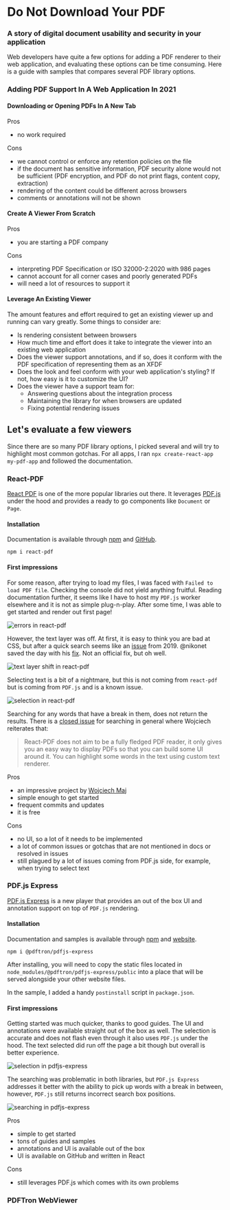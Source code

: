 # Do Not Download Your PDF
### A story of digital document usability and security in your application

Web developers have quite a few options for adding a PDF renderer to their web application, and evaluating these options can be time consuming. Here is a guide with samples that compares several PDF library options.

### Adding PDF Support In A Web Application In 2021

#### Downloading or Opening PDFs In A New Tab

Pros
+ no work required

Cons
- we cannot control or enforce any retention policies on the file
- if the document has sensitive information, PDF security alone would not be sufficient (PDF encryption, and PDF do not print flags, content copy, extraction)
- rendering of the content could be different across browsers
- comments or annotations will not be shown

#### Create A Viewer From Scratch

Pros
+ you are starting a PDF company

Cons
- interpreting PDF Specification or ISO 32000-2:2020 with 986 pages
- cannot account for all corner cases and poorly generated PDFs
- will need a lot of resources to support it

#### Leverage An Existing Viewer

The amount features and effort required to get an existing viewer up and running can vary greatly. Some things to consider are:

- Is rendering consistent between browsers
- How much time and effort does it take to integrate the viewer into an existing web application
- Does the viewer support annotations, and if so, does it conform with the PDF specification of representing them as an XFDF
- Does the look and feel conform with your web application's styling? If not, how easy is it to customize the UI?
- Does the viewer have a support team for:
  * Answering questions about the integration process
  * Maintaining the library for when browsers are updated
  * Fixing potential rendering issues
## Let's evaluate a few viewers

Since there are so many PDF library options, I picked several and will try to highlight most common gotchas. For all apps, I ran `npx create-react-app my-pdf-app` and followed the documentation.

### React-PDF

[React PDF](https://www.npmjs.com/package/react-pdf) is one of the more popular libraries out there. It leverages [PDF.js](https://mozilla.github.io/pdf.js/) under the hood and provides a ready to go components like `Document` or `Page`. 

#### Installation

Documentation is available through [npm](https://www.npmjs.com/package/react-pdf) and [GitHub](https://github.com/wojtekmaj/react-pdf).

```
npm i react-pdf
```

#### First impressions

For some reason, after trying to load my files, I was faced with `Failed to load PDF file`. Checking the console did not yield anything fruitful. Reading documentation further, it seems like I have to host my `PDF.js` worker elsewhere and it is not as simple plug-n-play. After some time, I was able to get started and render out first page!

![errors in react-pdf](./assets/screenshots/react-pdf/React-PDF.png)

However, the text layer was off. At first, it is easy to think you are bad at CSS, but after a quick search seems like an [issue](https://github.com/wojtekmaj/react-pdf/issues/332) from 2019. @nikonet saved the day with his [fix](https://github.com/wojtekmaj/react-pdf/issues/332#issuecomment-458121654). Not an official fix, but oh well. 

![text layer shift in react-pdf](./assets/screenshots/react-pdf/React-PDF-text-layer.png)

Selecting text is a bit of a nightmare, but this is not coming from `react-pdf` but is coming from `PDF.js` and is a known issue.

![selection in react-pdf](./assets/screenshots/react-pdf/react-pdf-selection.gif)

Searching for any words that have a break in them, does not return the results. There is a [closed issue](https://github.com/wojtekmaj/react-pdf/issues/189) for searching in general where Wojciech reiterates that:

> React-PDF does not aim to be a fully fledged PDF reader, 
> it only gives you an easy way to display PDFs so that you can build some UI around it. 
> You can highlight some words in the text using custom text renderer.

Pros
+ an impressive project by [Wojciech Maj](https://wojtekmaj.pl/)
+ simple enough to get started
+ frequent commits and updates
+ it is free

Cons
- no UI, so a lot of it needs to be implemented
- a lot of common issues or gotchas that are not mentioned in docs or resolved in issues
- still plagued by a lot of issues coming from PDF.js side, for example, when trying to select text

### PDF.js Express

[PDF.js Express](https://pdfjs.express/) is a new player that provides an out of the box UI and annotation support on top of `PDF.js` rendering. 

#### Installation

Documentation and samples is available through [npm](https://www.npmjs.com/package/@pdftron/pdfjs-express) and [website](https://pdfjs.express/documentation/get-started).

```
npm i @pdftron/pdfjs-express
```

After installing, you will need to copy the static files located in `node_modules/@pdftron/pdfjs-express/public` into a place that will be served alongside your other website files.

In the sample, I added a handy `postinstall` script in `package.json`.

#### First impressions

Getting started was much quicker, thanks to good guides. The UI and annotations were available straight out of the box as well. The selection is accurate and does not flash even through it also uses `PDF.js` under the hood. The text selected did run off the page a bit though but overall is better experience.

![selection in pdfjs-express](./assets/screenshots/pdfjs-express/pdfjs-express-selection.gif)

The searching was problematic in both libraries, but `PDF.js Express` addresses it better with the ability to pick up words with a break in between, however, `PDF.js` still returns incorrect search box positions. 

![searching in pdfjs-express](./assets/screenshots/pdfjs-express/pdfjs-express-search.png)

Pros
+ simple to get started
+ tons of guides and samples
+ annotations and UI is available out of the box
+ UI is available on GitHub and written in React

Cons
- still leverages PDF.js which comes with its own problems

### PDFTron WebViewer



